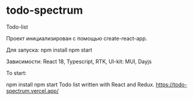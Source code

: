 # todo-spectrum
Todo-list 

Проект инициализирован с помощью create-react-app.

Для запуска:
npm install
npm start

Зависимости: 
React 18,
Typescript,
RTK,
UI-kit: MUI,
Dayjs

To start:

npm install
npm start
Todo list written with React and Redux.
https://todo-spectrum.vercel.app/

